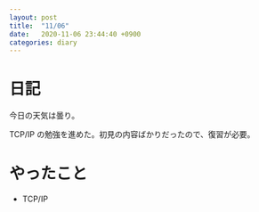 ```yaml
---
layout: post
title:  "11/06"
date:   2020-11-06 23:44:40 +0900
categories: diary
---
```

# 日記

今日の天気は曇り。

TCP/IP の勉強を進めた。初見の内容ばかりだったので、復習が必要。

# やったこと

- TCP/IP